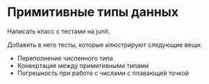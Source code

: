 # Примитивные типы данных
Написать класс с тестами на junit.

Добавить в него тесты, которые илюстрируют следующие вещи:
* Переполнение численного типа
* Конвертация между примитивными типами
* Погрешность при работе с числами с плавающей точкой